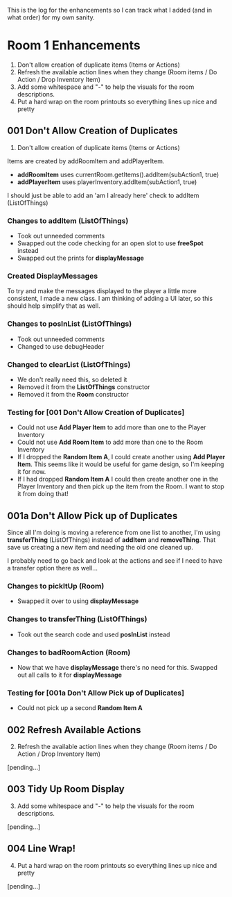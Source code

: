 This is the log for the enhancements so I can track what I added (and in what order) for my own sanity.

# Room 1 Enhancements

1. Don't allow creation of duplicate items (Items or Actions)
2. Refresh the available action lines when they change (Room items / Do Action / Drop Inventory Item)
3. Add some whitespace and "-" to help the visuals for the room descriptions.
4. Put a hard wrap on the room printouts so everything lines up nice and pretty

## 001 Don't Allow Creation of Duplicates

1. Don't allow creation of duplicate items (Items or Actions)

Items are created by addRoomItem and addPlayerItem.

- **addRoomItem** uses currentRoom.getItems().addItem(subAction1, true)
- **addPlayerItem** uses playerInventory.addItem(subAction1, true)

I should just be able to add an 'am I already here' check to addItem (ListOfThings)

### Changes to addItem (ListOfThings)

- Took out unneeded comments
- Swapped out the code checking for an open slot to use **freeSpot** instead
- Swapped out the prints for **displayMessage**

### Created DisplayMessages

To try and make the messages displayed to the player a little more consistent, I made a new class. I am thinking of adding a UI later, so this should help simplify that as well.

### Changes to posInList (ListOfThings)

- Took out unneeded comments
- Changed to use debugHeader

### Changed to clearList (ListOfThings)

- We don't really need this, so deleted it 
- Removed it from the **ListOfThings** constructor
- Removed it from the **Room** constructor

### Testing for [001 Don't Allow Creation of Duplicates]

- Could not use **Add Player Item** to add more than one to the Player Inventory
- Could not use **Add Room Item** to add more than one to the Room Inventory
- If I dropped the **Random Item A**, I could create another using **Add Player Item**. This seems like it would be useful for game design, so I'm keeping it for now.
- If I had dropped **Random Item A** I could then create another one in the Player Inventory and then pick up the item from the Room. I want to stop it from doing that!

## 001a Don't Allow Pick up of Duplicates

Since all I'm doing is moving a reference from one list to another, I'm using **transferThing** (ListOfThings) instead of **addItem** and **removeThing**. That save us creating a new item and needing the old one cleaned up.

I probably need to go back and look at the actions and see if I need to have a transfer option there as well...

### Changes to pickItUp (Room)

- Swapped it over to using **displayMessage**

### Changes to transferThing (ListOfThings) 

- Took out the search code and used **posInList** instead

### Changes to badRoomAction (Room)

- Now that we have **displayMessage** there's no need for this. Swapped out all calls to it for **displayMessage**

### Testing for [001a Don't Allow Pick up of Duplicates]

- Could not pick up a second **Random Item A**

## 002 Refresh Available Actions

2. Refresh the available action lines when they change (Room items / Do Action / Drop Inventory Item)

[pending...]

## 003 Tidy Up Room Display

3. Add some whitespace and "-" to help the visuals for the room descriptions.

[pending...]

## 004 Line Wrap!

4. Put a hard wrap on the room printouts so everything lines up nice and pretty

[pending...]